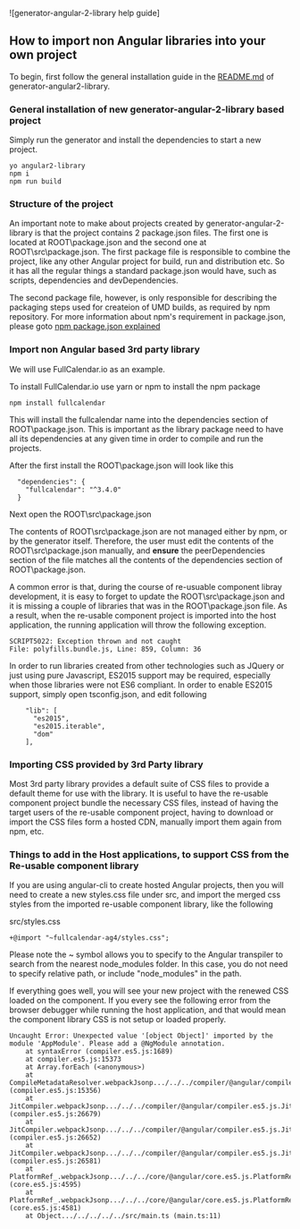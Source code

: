 ![generator-angular-2-library help guide]

## How to import non Angular libraries into your own project

To begin, first follow the general installation guide in the [README.md](https://github.com/kktam/generator-angular2-library) of generator-angular2-library.

### General installation of new generator-angular-2-library based project

Simply run the generator and install the dependencies to start a new project.

```
yo angular2-library
npm i
npm run build
```

### Structure of the project 

An important note to make about projects created by generator-angular-2-library is that the project contains 2 package.json files. The first one is located at ROOT\package.json and the second one at ROOT\src\package.json. The first package file is responsible to combine the project, like any other Angular project for build, run and distribution etc. So it has all the regular things a standard package.json would have, such as scripts, dependencies and devDependencies.

The second package file, however, is only responsible for describing the packaging steps used for createion of UMD builds, as required by npm repository. For more information about npm's requirement in package.json, please goto [npm package.json explained](https://docs.npmjs.com/cli/build)

### Import non Angular based 3rd party library

We will use FullCalendar.io as an example.

To install FullCalendar.io use yarn or npm to install the npm package

```
npm install fullcalendar
```

This will install the fullcalendar name into the dependencies section of ROOT\package.json. This is important as the library package need to have all its dependencies at any given time in order to compile and run the projects.

After the first install the ROOT\package.json will look like this

```
  "dependencies": {
    "fullcalendar": "^3.4.0"
  }
```

Next open the ROOT\src\package.json

The contents of ROOT\src\package.json are not managed either by npm, or by the generator itself. Therefore, the user must edit the contents of the ROOT\src\package.json manually, and **ensure** the peerDependencies section of the file matches all the contents of the dependencies section of ROOT\package.json.  

A common error is that, during the course of re-usuable component libray development, it is easy to forget to update the ROOT\src\package.json and it is missing a couple of libraries that was in the ROOT\package.json file. As a result, when the re-usable component project is imported into the host application, the running application will throw the following exception.

```
SCRIPT5022: Exception thrown and not caught
File: polyfills.bundle.js, Line: 859, Column: 36
```

In order to run libraries created from other technologies such as JQuery or just using pure Javascript, ES2015 support may be required, especially when those libraries were not ES6 compliant. In order to enable ES2015 support, simply open tsconfig.json, and edit following

```
    "lib": [ 
      "es2015", 
      "es2015.iterable", 
      "dom" 
    ],
```

### Importing CSS provided by 3rd Party library

Most 3rd party library provides a default suite of CSS files to provide a default theme for use with the library. It is useful to have the re-usable component project bundle the necessary CSS files, instead of having the target users of the re-usable component project, having to download or import the CSS files form a hosted CDN, manually import them again from npm, etc.

### Things to add in the Host applications, to support CSS from the Re-usable component library

If you are using angular-cli to create hosted Angular projects, then you will need to create a new styles.css file under src, and import the merged css styles from the imported re-usable component library, like the following

src/styles.css

```
+@import "~fullcalendar-ag4/styles.css";
```

Please note the ~ symbol allows you to specify to the Angular transpiler to search from the nearest node_modules folder. In this case, you do not need to specify relative path, or include "node_modules" in the path.

If everything goes well, you will see your new project with the renewed CSS loaded on the component. 
If you every see the following error from the browser debugger while running the host application, and that would mean the component library CSS is not setup or loaded properly.

```
Uncaught Error: Unexpected value '[object Object]' imported by the module 'AppModule'. Please add a @NgModule annotation.
    at syntaxError (compiler.es5.js:1689)
    at compiler.es5.js:15373
    at Array.forEach (<anonymous>)
    at CompileMetadataResolver.webpackJsonp.../../../compiler/@angular/compiler.es5.js.CompileMetadataResolver.getNgModuleMetadata (compiler.es5.js:15356)
    at JitCompiler.webpackJsonp.../../../compiler/@angular/compiler.es5.js.JitCompiler._loadModules (compiler.es5.js:26679)
    at JitCompiler.webpackJsonp.../../../compiler/@angular/compiler.es5.js.JitCompiler._compileModuleAndComponents (compiler.es5.js:26652)
    at JitCompiler.webpackJsonp.../../../compiler/@angular/compiler.es5.js.JitCompiler.compileModuleAsync (compiler.es5.js:26581)
    at PlatformRef_.webpackJsonp.../../../core/@angular/core.es5.js.PlatformRef_._bootstrapModuleWithZone (core.es5.js:4595)
    at PlatformRef_.webpackJsonp.../../../core/@angular/core.es5.js.PlatformRef_.bootstrapModule (core.es5.js:4581)
    at Object.../../../../../src/main.ts (main.ts:11)
```



